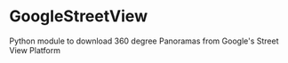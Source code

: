 # GoogleStreetView

Python module to download 360 degree Panoramas from Google's Street View Platform
